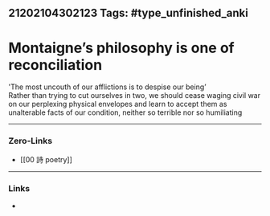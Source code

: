 21202104302123
Tags: #type_unfinished_anki
---
# Montaigne’s philosophy is one of reconciliation

'The most uncouth of our afflictions is to despise our being’<br>Rather than trying to cut ourselves in two, we should cease waging civil war on our perplexing physical envelopes and learn to accept them as unalterable facts of our condition, neither so terrible nor so humiliating

---
### Zero-Links
- [[00 詩 poetry]]
---
### Links
-